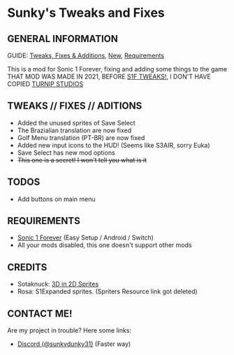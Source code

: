 # Sunky's Tweaks and Fixes

## GENERAL INFORMATION
GUIDE: [Tweaks, Fixes & Additions](#tweaks--fixes--aditions), [New](#new), [Requirements](#requirements)

This is a mod for Sonic 1 Forever, fixing and adding some things to the game
THAT MOD WAS MADE IN 2021, BEFORE [S1F TWEAKS!](https://gamebanana.com/wips/83824), I DON'T HAVE COPIED [TURNIP STUDIOS](https://gamebanana.com/members/2625345)

## TWEAKS // FIXES // ADITIONS
* Added the unused sprites of Save Select
* The Brazialian translation are now fixed
* Golf Menu translation (PT-BR) are now fixed
* Added new input icons to the HUD! (Seems like S3AIR, sorry Euka)
* Save Select has new mod options
* ~~This one is a secret! I won't tell you what is it~~

## TODOS
* Add buttons on main menu

## REQUIREMENTS
- [Sonic 1 Forever](https://teamforeveronline.wixsite.com/home/sonic-1-forever) (Easy Setup / Android / Switch)
- All your mods disabled, this one doesn't support other mods

## CREDITS
* Sotaknuck: [3D in 2D Sprites](https://gamebanana.com/mods/54262)
* Rosa: S1Expanded sprites. (Spriters Resource link got deleted)

## CONTACT ME!
Are my project in trouble? Here some links:
* [Discord (@sunkydunky31)](https://discordapp.com/users/525334699069931521) (Faster way)
